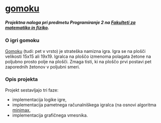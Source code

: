 # [gomoku](https://github.com/matejbolta/gomoku)
##### Projektna naloga pri predmetu Programiranje 2 na __[Fakulteti za matematiko in fiziko](https://www.fmf.uni-lj.si/si/)__.

### O igri gomoku
[Gomoku](https://en.wikipedia.org/wiki/Gomoku) (tudi: pet v vrsto) je strateška namizna igra. Igra se na plošči velikosti 15x15 ali 19x19. Igralca na ploščo izmenoma polagata žetone na poljubno prosto polje na plošči. Zmaga tisti, ki na ploščo prvi postavi pet zaporednih žetonov v poljubni smeri.

### Opis projekta
Projekt sestavljajo tri faze:
- implementacija logike igre,
- implementacija pametnega računalniškega igralca (na osnovi algoritma [minimax](https://en.wikipedia.org/wiki/Minimax),
- implementacija grafičnega vmesnika.
